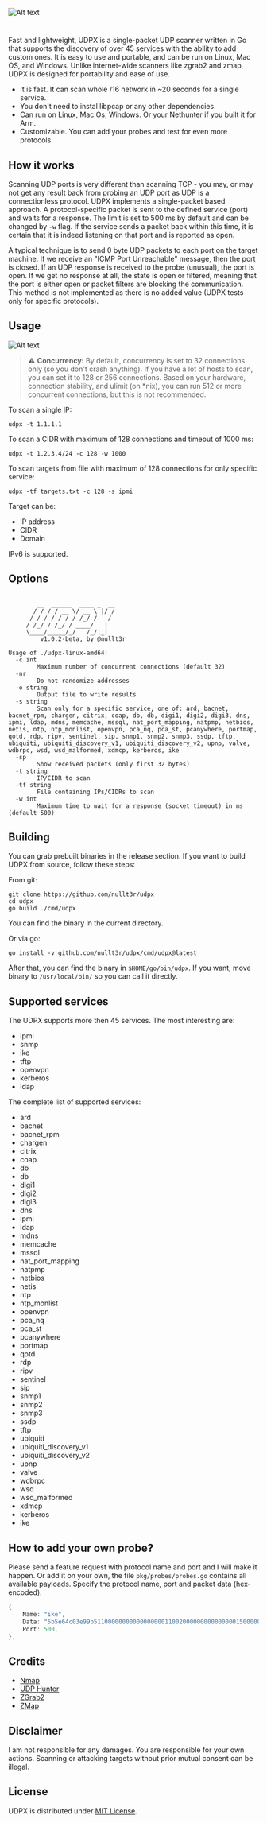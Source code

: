 ![Alt text](screenshots/udpx_logo.png)
# 
Fast and lightweight, UDPX is a single-packet UDP scanner written in Go that supports the discovery of over 45 services with the ability to add custom ones. It is easy to use and portable, and can be run on Linux, Mac OS, and Windows. Unlike internet-wide scanners like zgrab2 and zmap, UDPX is designed for portability and ease of use.

* It is fast. It can scan whole /16 network in ~20 seconds for a single service.
* You don't need to instal libpcap or any other dependencies.
* Can run on Linux, Mac Os, Windows. Or your Nethunter if you built it for Arm.
* Customizable. You can add your probes and test for even more protocols.

## How it works
Scanning UDP ports is very different than scanning TCP - you may, or may not get any result back from probing an UDP port as UDP is a connectionless protocol. UDPX implements a single-packet based approach. A protocol-specific packet is sent to the defined service (port) and waits for a response. The limit is set to 500 ms by default and can be changed by `-w` flag. If the service sends a packet back within this time, it is certain that it is indeed listening on that port and is reported as open.

A typical technique is to send 0 byte UDP packets to each port on the target machine. If we receive an "ICMP Port Unreachable" message, then the port is closed. If an UDP response is received to the probe (unusual), the port is open. If we get no response at all, the state is open or filtered, meaning that the port is either open or packet filters are blocking the communication. This method is not implemented as there is no added value (UDPX tests only for specific protocols).

## Usage

![Alt text](screenshots/showcase.png)


> :warning: **Concurrency:** By default, concurrency is set to 32 connections only (so you don't crash anything). If you have a lot of hosts to scan, you can set it to 128 or 256 connections. Based on your hardware, connection stability, and ulimit (on *nix), you can run 512 or more concurrent connections, but this is not recommended.

To scan a single IP:
```
udpx -t 1.1.1.1
```

To scan a CIDR with maximum of 128 connections and timeout of 1000 ms:
```
udpx -t 1.2.3.4/24 -c 128 -w 1000
```

To scan targets from file with maximum of 128 connections for only specific service:
```
udpx -tf targets.txt -c 128 -s ipmi
```

Target can be:
* IP address
* CIDR
* Domain

IPv6 is supported.

## Options
```

        __  ______  ____ _  __
       / / / / __ \/ __ \ |/ /
      / / / / / / / /_/ /   /
     / /_/ / /_/ / ____/   |
     \____/_____/_/   /_/|_|
         v1.0.2-beta, by @nullt3r

Usage of ./udpx-linux-amd64:
  -c int
    	Maximum number of concurrent connections (default 32)
  -nr
    	Do not randomize addresses
  -o string
    	Output file to write results
  -s string
    	Scan only for a specific service, one of: ard, bacnet, bacnet_rpm, chargen, citrix, coap, db, db, digi1, digi2, digi3, dns, ipmi, ldap, mdns, memcache, mssql, nat_port_mapping, natpmp, netbios, netis, ntp, ntp_monlist, openvpn, pca_nq, pca_st, pcanywhere, portmap, qotd, rdp, ripv, sentinel, sip, snmp1, snmp2, snmp3, ssdp, tftp, ubiquiti, ubiquiti_discovery_v1, ubiquiti_discovery_v2, upnp, valve, wdbrpc, wsd, wsd_malformed, xdmcp, kerberos, ike
  -sp
    	Show received packets (only first 32 bytes)
  -t string
    	IP/CIDR to scan
  -tf string
    	File containing IPs/CIDRs to scan
  -w int
    	Maximum time to wait for a response (socket timeout) in ms (default 500)
```

## Building
You can grab prebuilt binaries in the release section. If you want to build UDPX from source, follow these steps:

From git:
```
git clone https://github.com/nullt3r/udpx
cd udpx
go build ./cmd/udpx
```
You can find the binary in the current directory.

Or via go:
```
go install -v github.com/nullt3r/udpx/cmd/udpx@latest
```

After that, you can find the binary in `$HOME/go/bin/udpx`. If you want, move binary to `/usr/local/bin/` so you can call it directly.

## Supported services
The UDPX supports more then 45 services. The most interesting are:
* ipmi
* snmp
* ike
* tftp
* openvpn
* kerberos
* ldap

The complete list of supported services:
* ard
* bacnet
* bacnet_rpm
* chargen
* citrix
* coap
* db
* db
* digi1
* digi2
* digi3
* dns
* ipmi
* ldap
* mdns
* memcache
* mssql
* nat_port_mapping
* natpmp
* netbios
* netis
* ntp
* ntp_monlist
* openvpn
* pca_nq
* pca_st
* pcanywhere
* portmap
* qotd
* rdp
* ripv
* sentinel
* sip
* snmp1
* snmp2
* snmp3
* ssdp
* tftp
* ubiquiti
* ubiquiti_discovery_v1
* ubiquiti_discovery_v2
* upnp
* valve
* wdbrpc
* wsd
* wsd_malformed
* xdmcp
* kerberos
* ike

## How to add your own probe?
Please send a feature request with protocol name and port and I will make it happen. Or add it on your own, the file `pkg/probes/probes.go` contains all available payloads. Specify the protocol name, port and packet data (hex-encoded).

```go
{
    Name: "ike",
    Data: "5b5e64c03e99b51100000000000000000110020000000000000001500000013400000001000000010000012801010008030000240101",
    Port: 500,
},
```

## Credits
* [Nmap](https://nmap.org/)
* [UDP Hunter](https://github.com/NotSoSecure/udp-hunter)
* [ZGrab2](https://github.com/zmap/zgrab2)
* [ZMap](https://github.com/zmap/zmap)

## Disclaimer
I am not responsible for any damages. You are responsible for your own actions. Scanning or attacking targets without prior mutual consent can be illegal.

## License
UDPX is distributed under [MIT License](https://raw.githubusercontent.com/nullt3r/udpx/main/LICENSE).
